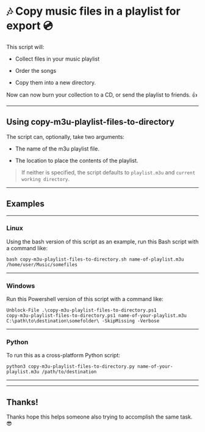 # 🎶 Copy music files in a playlist for export 💿

This script will: 

- Collect files in your music playlist

- Order the songs

- Copy them into a new directory. 


Now can now burn your collection to a CD, or send the playlist to friends. 👍


* * *

## Using copy-m3u-playlist-files-to-directory

The script can, optionally, take two arguments:

- The name of the m3u playlist file.

- The location to place the contents of the playlist. 

> If neither is specified, the script defaults to `playlist.m3u` and `current working directory`.


* * *

## Examples


* * * 


### Linux 

Using the bash version of this script as an example, run this Bash script with a command like:

```
bash copy-m3u-playlist-files-to-directory.sh name-of-playlist.m3u /home/user/Music/somefiles
```


* * * 

### Windows

Run this Powershell version of this script with a command like:

```
Unblock-File .\copy-m3u-playlist-files-to-directory.ps1
copy-m3u-playlist-files-to-directory.ps1 name-of-your-playlist.m3u C:\path\to\destination\somefolder\ -SkipMissing -Verbose
```


* * * 

### Python

To run this as a cross-platform Python script:

```
python3 copy-m3u-playlist-files-to-directory.py name-of-your-playlist.m3u /path/to/destination
```


* * *

* * *

## Thanks!

Thanks hope this helps someone also trying to accomplish the same task. 😎
